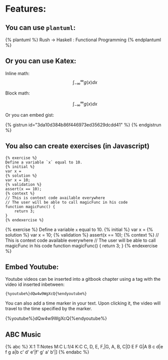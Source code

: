 # Features:

## You can use `plantuml`:

{% plantuml %}
Rush -> Haskell : Functional Programming
{% endplantuml %}

## Or you can use Katex:

Inline math: $$\int_{-\infty}^\infty g(x) dx$$


Block math:

$$
\int_{-\infty}^\infty g(x) dx
$$

Or you can embed gist:

{% gistrun id="3da10d384b86f446973ed35629dcdd41" %}
{% endgistrun %}

## You also can create exercises (in Javascript)

```
{% exercise %}
Define a variable `x` equal to 10.
{% initial %}
var x =
{% solution %}
var x = 10;
{% validation %}
assert(x == 10);
{% context %}
// This is context code available everywhere
// The user will be able to call magicFunc in his code
function magicFunc() {
    return 3;
}
{% endexercise %}
```

{% exercise %}
Define a variable `x` equal to 10.
{% initial %}
var x =
{% solution %}
var x = 10;
{% validation %}
assert(x == 10);
{% context %}
// This is context code available everywhere
// The user will be able to call magicFunc in his code
function magicFunc() {
    return 3;
}
{% endexercise %}

## Embed Youtube:


Youtube videos can be inserted into a gitbook chapter using a tag with the video id inserted inbetween:

```
{%youtube%}dQw4w9WgXcQ{%endyoutube%}
```

You can also add a time marker in your text. Upon clicking it, the video will travel to the time specified by the marker.

{%youtube%}dQw4w9WgXcQ{%endyoutube%}

## ABC Music

{% abc %} 
X:1
T:Notes
M:C
L:1/4
K:C
C, D, E, F,|G, A, B, C|D E F G|A B c d|e f g a|b c' d' e'|f' g' a' b'|]
{% endabc %}